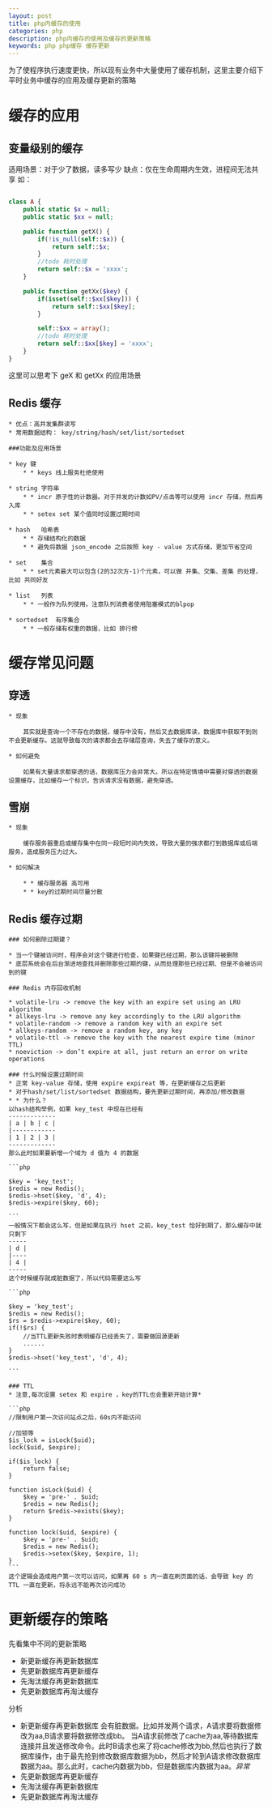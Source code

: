 ```yaml
---
layout: post
title: php内缓存的使用
categories: php
description: php内缓存的使用及缓存的更新策略
keywords: php php缓存 缓存更新
---
```


为了使程序执行速度更快，所以现有业务中大量使用了缓存机制，这里主要介绍下平时业务中缓存的应用及缓存更新的策略

# 缓存的应用 

## 变量级别的缓存

适用场景：对于少了数据，读多写少
缺点：仅在生命周期内生效，进程间无法共享
如： 

```php

class A {
    public static $x = null;
    public static $xx = null;

    public function getX() {
        if(!is_null(self::$x)) {
            return self::$x;
        }
        //todo 耗时处理
        return self::$x = 'xxxx';
    }

    public function getXx($key) {
        if(isset(self::$xx[$key])) {
            return self::$xx[$key];
        }

        self::$xx = array();
        //todo 耗时处理
        return self::$xx[$key] = 'xxxx';
    }
}

```

这里可以思考下 geX 和 getXx 的应用场景

## Redis 缓存

    * 优点：高并发集群读写
    * 常用数据结构： key/string/hash/set/list/sortedset
    
    ###功能及应用场景

    * key 键
        * * keys 线上服务杜绝使用
    
    * string 字符串
        * * incr 原子性的计数器。对于并发的计数如PV/点击等可以使用 incr 存储，然后再入库
        * * setex set 某个值同时设置过期时间

    * hash   哈希表
        * * 存储结构化的数据
        * * 避免将数据 json_encode 之后按照 key - value 方式存储，更加节省空间 
        
    * set    集合
        * * set元素最大可以包含(2的32次方-1)个元素，可以做 并集、交集、差集 的处理，比如 共同好友 

    * list   列表
        * * 一般作为队列使用。注意队列消费者使用阻塞模式的blpop
    
    * sortedset  有序集合
        * * 一般存储有权重的数据，比如 排行榜

# 缓存常见问题
## 穿透

    * 现象
        
        其实就是查询一个不存在的数据，缓存中没有，然后又去数据库读，数据库中获取不到则不会更新缓存。这就导致每次的请求都会去存储层查询，失去了缓存的意义。

    * 如何避免

        如果有大量请求都穿透的话，数据库压力会非常大。所以在特定情境中需要对穿透的数据设置缓存，比如缓存一个标识，告诉请求没有数据，避免穿透。

## 雪崩
    
    * 现象
        
        缓存服务器重启或缓存集中在同一段短时间内失效，导致大量的强求都打到数据库或后端服务，造成服务压力过大。

    * 如何解决
    
        * * 缓存服务器 高可用
        * * key的过期时间尽量分散

## Redis 缓存过期 

    ### 如何删除过期建？

    * 当一个键被访问时，程序会对这个键进行检查，如果键已经过期，那么该键将被删除
    * 底层系统会在后台渐进地查找并删除那些过期的键，从而处理那些已经过期、但是不会被访问到的键

    ### Redis 内存回收机制

    * volatile-lru -> remove the key with an expire set using an LRU algorithm
    * allkeys-lru -> remove any key accordingly to the LRU algorithm
    * volatile-random -> remove a random key with an expire set
    * allkeys-random -> remove a random key, any key
    * volatile-ttl -> remove the key with the nearest expire time (minor TTL)
    * noeviction -> don’t expire at all, just return an error on write operations

    ### 什么时候设置过期时间
    * 正常 key-value 存储，使用 expire expireat 等，在更新缓存之后更新
    * 对于hash/set/list/sortedset 数据结构，要先更新过期时间，再添加/修改数据
    * * 为什么？ 
    以hash结构举例，如果 key_test 中现在已经有
    -------------
    | a | b | c |
    |------------
    | 1 | 2 | 3 |
    -------------
    那么此时如果要新增一个域为 d 值为 4 的数据

    ```php

    $key = 'key_test';
    $redis = new Redis();
    $redis->hset($key, 'd', 4);
    $redis->expire($key, 60);
    
    ```
    一般情况下都会这么写，但是如果在执行 hset 之前，key_test 恰好到期了，那么缓存中就只剩下
    -----
    | d |
    |----
    | 4 |
    -----
    这个时候缓存就成脏数据了，所以代码需要这么写

    ```php

    $key = 'key_test';
    $redis = new Redis();
    $rs = $redis->expire($key, 60);
    if(!$rs) {
        //当TTL更新失败时表明缓存已经丢失了，需要做回源更新
        ......
    }
    $redis->hset('key_test', 'd', 4);
    
    ```

    ### TTL 
    * 注意,每次设置 setex 和 expire ，key的TTL也会重新开始计算*

    ```php
    //限制用户第一次访问站点之后，60s内不能访问

    //加锁等
    $is_lock = isLock($uid);
    lock($uid, $expire);

    if($is_lock) {
        return false;
    }

    function isLock($uid) {
        $key = 'pre-' . $uid;
        $redis = new Redis();
        return $redis->exists($key);
    }

    function lock($uid, $expire) {
        $key = 'pre-' . $uid;
        $redis = new Redis();
        $redis->setex($key, $expire, 1);
    }
    ```
    这个逻辑会造成用户第一次可以访问，如果再 60 s 内一直在刷页面的话，会导致 key 的 TTL 一直在更新，将永远不能再次访问成功

# 更新缓存的策略

先看集中不同的更新策略

* 新更新缓存再更新数据库
* 先更新数据库再更新缓存
* 先淘汰缓存再更新数据库
* 先更新数据库再淘汰缓存
 
分析

* 新更新缓存再更新数据库
  会有脏数据。比如并发两个请求，A请求要将数据修改为aa,B请求要将数据修改成bb。
  当A请求前修改了cache为aa,等待数据库连接并且发送修改命令。此时B请求也来了将cache修改为bb,然后也执行了数据库操作，由于最先抢到修改数据库数据为bb，然后才轮到A请求修改数据库数据为aa。那么此时，cache内数据为bb，但是数据库内数据为aa。*异常*
* 先更新数据库再更新缓存
* 先淘汰缓存再更新数据库
* 先更新数据库再淘汰缓存
